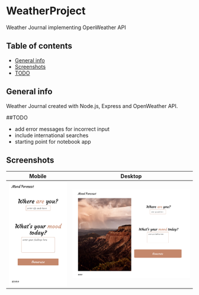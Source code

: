 # WeatherProject
 Weather Journal implementing OpenWeather API

## Table of contents
* [General info](#general-info)
* [Screenshots](#screenshots)
* [TODO](#to-do)

## General info
Weather Journal created with Node.js, Express and OpenWeather API.

##TODO
- add error messages for incorrect input
- include international searches
- starting point for notebook app

## Screenshots
Mobile             |  Desktop
:-------------------------:|:-------------------------:
![Mobile](./screenshots/screen2.png)  |  ![Desktop](./screenshots/screen1.png)
